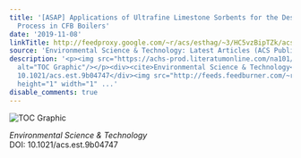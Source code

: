 ```yaml
---
title: '[ASAP] Applications of Ultrafine Limestone Sorbents for the Desulfurization
  Process in CFB Boilers'
date: '2019-11-08'
linkTitle: http://feedproxy.google.com/~r/acs/esthag/~3/HC5vzBipTZk/acs.est.9b04747
source: 'Environmental Science & Technology: Latest Articles (ACS Publications)'
description: '<p><img src="https://achs-prod.literatumonline.com/na101/home/literatum/publisher/achs/journals/content/esthag/0/esthag.ahead-of-print/acs.est.9b04747/20191108/images/medium/es9b04747_0004.gif"
  alt="TOC Graphic"/></p><div><cite>Environmental Science & Technology</cite></div><div>DOI:
  10.1021/acs.est.9b04747</div><img src="http://feeds.feedburner.com/~r/acs/esthag/~4/HC5vzBipTZk"
  height="1" width="1" ...'
disable_comments: true
---
```

<p><img src="https://achs-prod.literatumonline.com/na101/home/literatum/publisher/achs/journals/content/esthag/0/esthag.ahead-of-print/acs.est.9b04747/20191108/images/medium/es9b04747_0004.gif" alt="TOC Graphic"/></p><div><cite>Environmental Science & Technology</cite></div><div>DOI: 10.1021/acs.est.9b04747</div><img src="http://feeds.feedburner.com/~r/acs/esthag/~4/HC5vzBipTZk" height="1" width="1" ...